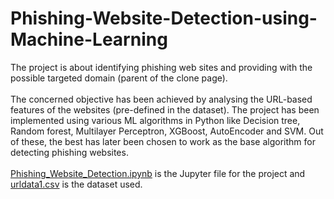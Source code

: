 # Phishing-Website-Detection-using-Machine-Learning
The project is about identifying phishing web sites and providing with the possible targeted domain (parent of the clone page).<br>
<br>
The concerned objective has been achieved by analysing the URL-based features of the websites (pre-defined in the dataset). The project has been implemented using various ML algorithms in Python like Decision tree, Random forest, Multilayer Perceptron, XGBoost, AutoEncoder and SVM. Out of these, the best has later been chosen to work as the base algorithm for detecting phishing websites.<br>
<br>
[Phishing_Website_Detection.ipynb](https://github.com/Arush413/Phishing-Website-Detection-using-Machine-Learning/blob/main/Phishing_Website_Detection.ipynb) is the Jupyter file for the project and [urldata1.csv](https://github.com/Arush413/Phishing-Website-Detection-using-Machine-Learning/blob/main/urldata1.csv) is the dataset used.
